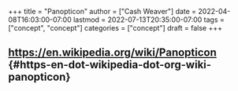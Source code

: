 +++
title = "Panopticon"
author = ["Cash Weaver"]
date = 2022-04-08T16:03:00-07:00
lastmod = 2022-07-13T20:35:00-07:00
tags = ["concept", "concept"]
categories = ["concept"]
draft = false
+++

## <https://en.wikipedia.org/wiki/Panopticon> {#https-en-dot-wikipedia-dot-org-wiki-panopticon}
